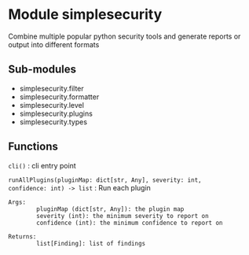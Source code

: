 Module simplesecurity
=====================
Combine multiple popular python security tools and generate reports or output
into different formats

Sub-modules
-----------
* simplesecurity.filter
* simplesecurity.formatter
* simplesecurity.level
* simplesecurity.plugins
* simplesecurity.types

Functions
---------

    
`cli()`
:   cli entry point

    
`runAllPlugins(pluginMap: dict[str, Any], severity: int, confidence: int) ‑> list`
:   Run each plugin
    
    Args:
            pluginMap (dict[str, Any]): the plugin map
            severity (int): the minimum severity to report on
            confidence (int): the minimum confidence to report on
    
    Returns:
            list[Finding]: list of findings